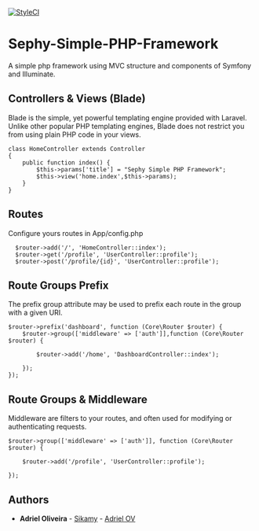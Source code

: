 [![StyleCI](https://styleci.io/repos/60484041/shield)](https://styleci.io/repos/60484041)

# Sephy-Simple-PHP-Framework
A simple php framework using MVC structure and components of Symfony and Illuminate.

## Controllers & Views (Blade)
Blade is the simple, yet powerful templating engine provided with Laravel. Unlike other popular PHP templating engines, Blade does not restrict you from using plain PHP code in your views.
```
class HomeController extends Controller
{
	public function index() {
		$this->params['title'] = "Sephy Simple PHP Framework";
		$this->view('home.index',$this->params);
	}
}
```


## Routes
  Configure yours routes in App/config.php
```
  $router->add('/', 'HomeController::index');
  $router->get('/profile', 'UserController::profile');
  $router->post('/profile/{id}', 'UserController::profile');
```
## Route Groups Prefix
The prefix group attribute may be used to prefix each route in the group with a given URI. 
```
$router->prefix('dashboard', function (Core\Router $router) {
    $router->group(['middleware' => ['auth']],function (Core\Router $router) {
    
        $router->add('/home', 'DashboardController::index');
        
    });
});
```
## Route Groups & Middleware
Middleware are filters to your routes, and often used for modifying or authenticating requests.
```
$router->group(['middleware' => ['auth']], function (Core\Router $router) {

    $router->add('/profile', 'UserController::profile');
    
});
```

## Authors

* **Adriel Oliveira** - [Sikamy](https://github.com/sikamy) - [Adriel OV](http://adrielov.com.br)

